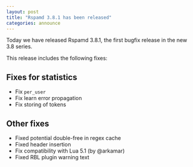 ```yaml
---
layout: post
title: "Rspamd 3.8.1 has been released"
categories: announce
---
```


Today we have released Rspamd 3.8.1, the first bugfix release in the new 3.8 series.

This release includes the following fixes:

## Fixes for statistics

* Fix `per_user`
* Fix learn error propagation
* Fix storing of tokens

## Other fixes

* Fixed potential double-free in regex cache
* Fixed header insertion
* Fix compatibility with Lua 5.1 (by @arkamar)
* Fixed RBL plugin warning text
